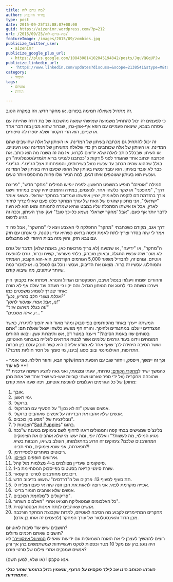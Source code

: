 ```yaml
---
title: מה גורם לזה?
author: נמרוד איזנברג
type: post
date: 2015-09-25T13:08:07+00:00
guid: https://aizenimr.wordpress.com/?p=212
url: /2015/09/25/מה-גורם-לזה/
featureImage: /images/2015/09/zombies.jpg
publicize_twitter_user:
  - aizenimr
publicize_google_plus_url:
  - https://plus.google.com/108430814102045194842/posts/JquVQGqUPJw
publicize_linkedin_url:
  - 'https://www.linkedin.com/updates?discuss=&scope=2138541&stype=M&topic=6053162877093761024&type=U&a=Kq8S'
category:
  - הומור
tags:
  - אוטיזם
  - הורות

---
```

זה מתחיל משאלה תמימה בפורום. או מחקר חדש. וזה במקרה הטוב.

כי לפעמים זה יכול להתחיל משמועה שמישהי שמעה מהשכנה של בת דודה שהייתה עם גיסתה בצבא, שיצאה פעמיים עם רופא אף-אוזן-גרון, שברור שהוא מבין בזה דבר אחד או שניים, הוא הרי דוקטור ושלא יספרו לה סיפורים.

זה יכול להתחיל גם מכתבה בעיתון של המדינה. או העיתון של אלה שחושבים שהם המדינה. או העיתון של אלה שכותבים רק כדי שלאלה מהעיתון של המדינה יצאו העיניים. או העיתון שבכלל כותב לאלה שלא יודעים לקרוא, אז מה זה משנה מה הוא כותב. את הכתבה יכתוב אחד שהוגדר לפני 5 דקות כ"ככתבנו לענייני בריאות/מדע/טכנולוגיה" רק בגלל שההוא שהיה הכתב עד עכשיו ננעל בשירותים, והמפתחות אצל הג'ינג'י. הג'ינג'י כבר לא עובד בעיתון. הוא עובד עכשיו בעיתון של ההוא שפעם היה בעיתון של המדינה ועכשיו הוא בעיתון שעוטפים איתו דגים, למה הנייר שלו פחות מחוספס ויותר טעים.

המילה "אוטיזם" תופיע במשפט הראשון. לפניה יופיעו המילים "מחקר חדש", "פריצת דרך", "מהפכני" או שקר כלשהו אחר. לפעמים, במידה והזמנים יהיו קשים במיוחד וישנו צורך בהזרמת דם לזקפה הלאומית, יצויין איפשהו שמדובר במחקר ישראלי. כשאני אומר "ישראלי", אני מתכוון שהגיס של האח של עורך המחקר פלט פעם שאולי צריך לחזור לארץ, אבל אז אישתו הסתכלה עליו במבט שהיא שמרה לחמותה ומאז הוא לא העיז לדבר יותר אף פעם. "אבל 'מחקר ישראלי' נשמע כל-כך טוב!" זעק עורך העיתון, וככה זה הגיע לדפוס.

דרך אגב, מקודם כשכתבתי "מחקר" התפלקה לי האצבע ויצא לי "מחשקר", אבל פרויד אמר לי שזה בסדר וצריך לתת לאמת זפטה בראש כשהיא עדיין קטנה, כי אנחנו עם חזק עם צבא חזק, וחוץ מזה בבית היהודי לא מתנצלים.

ה"מחקר", או "ידיעה", או שמועה (לא צריך מרכאות כאן, באמת שלא) תדבר על גורם לא מוכר שזה עכשיו התגלה, ובאופן מובהק, בלתי מעורער, קשיח וברור, גורם להופעת אוטיזם. וגורם זה, להבדיל משאר 5,000 הגורמים הקודמים, הוא-הוא הקובע, האמיתי והמוחלט. עכשיו זה ברור. מצאנו את הדיבוק, ועכשיו נוכל גם לטפל בו. או למכור כמה שיותר עיתונים, מה שיבוא קודם.

וההורים ישמחו ויעלוזו בנפול אויבם, הספקטרום הגדול והנורא. ויפתחו את בקבוקי היין ויערכו משתה כדי לחגוג את הנצחון הגדול. והם יקוו כי מעתה ועד עולם אף לא הורה אחד יצטרך לשמוע משפטים כמו:  
_"אכלת מוצרי חלב בהריון, נכון?"_  
_"נו, אבל אמרו שאסור לחסן!"_  
_"זה בגלל הזיהום אויר!"_  
_"יו, איזה מסכנים..."_

המשתה ייערך באחד מהפורומים בפייסבוק ומהר מאוד הוא יהפוך לתיגרה, כאשר המצדדים ייעלבו במתנגדים ולהיפך. והורה חף מפשע כלשהו ישאל שאלת תם: "אתם בטוחים שזו באמת הסיבה?" וייענה במטר דם, אש ותימרות עשן. ויבואו ההורים המומחים וידונו בעוד גורמים עלומים אשר לבטח אחראים לעלייה באבחוני האוטיזם, ואשר הסיבה היחידה לכך שאף אחד לא מודע אליהם היא קשר חובק עולם בין חברות התרופות, האילומינטי ובוב ספוג (ביננו, מי סומך על חסר חוליות מדבר?).

וכך זה יימשך, וייפסק, ויחזור שוב עם הופעת המח(ש)קר הבא, וחוזר חלילה. ואני אומר - **לא עוד****!  
** כהמשך ישיר ל[מחקרי הקודם:][1] טרחתי, יגעתי ומצאתי, ואני גאה להציג רשימה עדכנית שהוכחה מחקרית (על ידי ספר טארוט ושתי קוביות שש-בש שצד אחד של אחת מהן מחוק) של כל הגורמים העלומים להופעת אוטיזם, ויפה שעה אחת קודם:

  1. אובך.
  2. ימי ראשון.
  3. ברוקולי.
  4. אנשים שצעקו "זה לא נכון!" על הסעיף עם הברוקולי.
  5. אנשים שלא אהבו את הבדיחה על אנשים שאוהבים ברוקולי.
  6. נובליזציות של "מסע בין כוכבים".
  7. הצבעות ל"[Sad Puppies][2]" בהוגו.
  8. בלינצ'ס שמגישים בבתי קפה והמנוולים דאגו לדחוף לשם צימוקים בטענה ש"ככה מגיע המילוי, מה לעשות?" וואללה יופי, ומה יעשו מי שלא אוהבים את הצימוקים המחורבנים שלכם? צימוקים זה הרוע בהתגלמותו, העולב בשיאו, הנבזות בשיא תפארתה, אני שונא צימוקים, מתי תבינו?!
  9. ריבוטים מיותרים לספיידרמן.
 10. אירועים חופפים ב<a href="http://icon.org.il/" target="_blank" rel="noopener noreferrer">אייקון</a>.
 11. סיטקומים שעדיין מצולמים ב-4 מצלמות מול קהל.
 12. שורת סימני קריאה בסטטוס בפייסבוק המסתיימת ב-1.
 13. דיבובים מחורבנים לסרטי פיקסאר.
 14. תת סעיף לסעיף 13: פרקים של ה"דרדסים" שנעשו בדיבוב חדש.
 15. אפייה מוקדמת לפאי. אני רוצה לראות את הבן זונה שזה אי פעם הצליח לו.
 16. אנשים שלא אוהבים הומור בריטי.
 17. פריקוולים ל"מלחמת הכוכבים".
 18. כל האלבומים שמטאליקה הוציאו אחרי "האלבום השחור".
 19. אנשים שאוהבים לנתח אמנות אבסטרקטית.
 20. מחקרים המתיימרים לקבוע מה הסיבה לאוטיזם, למרות שקבוצת המחקר הורכבה מבן הדוד והאינסטלטור של עורך המחקר (לפעמים זה אותו בן אדם).

חושבים שיש עוד סיבות לאוטיזם?  
חושבים שאתם חכמים גדולים?  
רוצים להמשיך לעצבן לי את האונה השמאלית עם ידיעות שאפילו <a href="http://www.nationalenquirer.com" target="_blank" rel="noopener noreferrer">הנשיונל אינקוויירר</a> לא היה נוגע בהן עם מקל 10 מטר וכפפות לטקס תעשייתיות שמשתמשים בהן אך ורק אנשים שמנקים אתרי צילום של סרטי פורנו?

אנא טקבקו! (או שלא, למען השם).

**_הערה: הכותב הינו אב לילד מקסים על הרצף, ומאמין גדול בהומור שחור ככלי התמודדות._**

 [1]: /2015/08/20/%d7%9e%d7%99%d7%9c%d7%95%d7%9f-%d7%94%d7%a1%d7%a4%d7%a7%d7%98%d7%a8%d7%95%d7%9d-%d7%94%d7%92%d7%93%d7%95%d7%9c/
 [2]: /2015/08/25/%d7%94%d7%95%d7%90-%d7%95%d7%94%d7%99%d7%90-3-%d7%94%d7%95%d7%90-%d7%94%d7%99%d7%90-%d7%95%d7%94%d7%95%d7%92%d7%95/